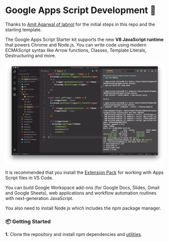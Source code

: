 # Google Apps Script Development 💯

Thanks to [Amit Agarwal of labnol](labnol.org) for the initial steps in this repo and the starting template.

The Google Apps Script Starter kit supports the new **V8 JavaScript runtime** that powers Chrome and Node.js. You can write code using modern ECMAScript syntax like Arrow functions, Classes, Template Literals, Destructuring and more.

![Google Apps Script Development with ES6](images/google-apps-script-development.png)

It is recommended that you install the [Extension Pack](https://marketplace.visualstudio.com/items?itemName=labnol.google-apps-script) for working with Apps Script files in VS Code.

You can build Google Workspace add-ons (for Google Docs, Slides, Gmail and Google Sheets), web applications and workflow automation routines with next-generation JavaScript.

You also need to install Node.js which includes the npm package manager.

### :package: Getting Started

**1.** Clone the repository and install npm dependencies and [utilities](TOOLS.md).

